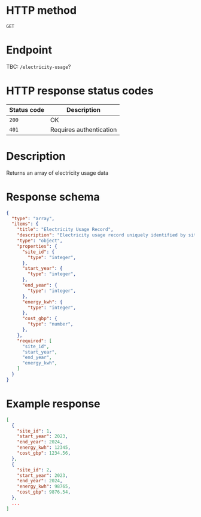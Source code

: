 # HTTP method
`GET`

# Endpoint
TBC: `/electricity-usage`?

# HTTP response status codes
| Status code | Description             |
| ----------- | ----------------------- |
| `200`       | OK                      |
| `401`       | Requires authentication |

# Description
Returns an array of electricity usage data

# Response schema
```json
{
  "type": "array",
  "items": {
    "title": "Electricity Usage Record",
    "description": "Electricity usage record uniquely identified by site_id, start_year, and end_year.",
    "type": "object",
    "properties": {
      "site_id": {
        "type": "integer",
      },
      "start_year": {
        "type": "integer",
      },
      "end_year": {
        "type": "integer",
      },
      "energy_kwh": {
        "type": "integer",
      },
      "cost_gbp": {
        "type": "number",
      },
    },
    "required": [
      "site_id",
      "start_year",
      "end_year",
      "energy_kwh",
    ]
  }
}
```

# Example response
```json
[
  {
    "site_id": 1,
    "start_year": 2023,
    "end_year": 2024,
    "energy_kwh": 12345,
    "cost_gbp": 1234.56,
  },
  {
    "site_id": 2,
    "start_year": 2023,
    "end_year": 2024,
    "energy_kwh": 98765,
    "cost_gbp": 9876.54,
  },
  ...
]
```
